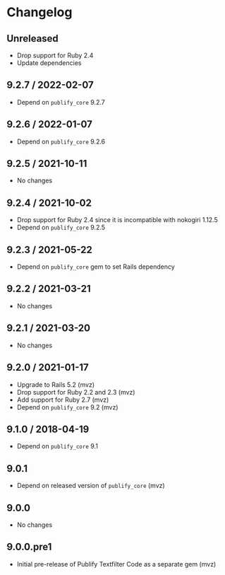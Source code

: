 # Changelog

## Unreleased

* Drop support for Ruby 2.4
* Update dependencies

## 9.2.7 / 2022-02-07

* Depend on `publify_core` 9.2.7

## 9.2.6 / 2022-01-07

* Depend on `publify_core` 9.2.6

## 9.2.5 / 2021-10-11

* No changes

## 9.2.4 / 2021-10-02

* Drop support for Ruby 2.4 since it is incompatible with nokogiri 1.12.5
* Depend on `publify_core` 9.2.5

## 9.2.3 / 2021-05-22

* Depend on `publify_core` gem to set Rails dependency

## 9.2.2 / 2021-03-21

* No changes

## 9.2.1 / 2021-03-20

* No changes

## 9.2.0 / 2021-01-17

* Upgrade to Rails 5.2 (mvz)
* Drop support for Ruby 2.2 and 2.3 (mvz)
* Add support for Ruby 2.7 (mvz)
* Depend on `publify_core` 9.2 (mvz)

## 9.1.0 / 2018-04-19

* Depend on `publify_core` 9.1

## 9.0.1

* Depend on released version of `publify_core` (mvz)

## 9.0.0

* No changes

## 9.0.0.pre1

* Initial pre-release of Publify Textfilter Code as a separate gem (mvz)
